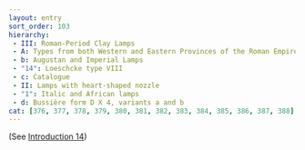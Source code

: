```yaml
---
layout: entry
sort_order: 103
hierarchy:
 - III: Roman-Period Clay Lamps
 - A: Types from both Western and Eastern Provinces of the Roman Empire
 - b: Augustan and Imperial Lamps
 - "14": Loeschcke type VIII
 - c: Catalogue
 - II: Lamps with heart-shaped nozzle
 - "1": Italic and African lamps
 - d: Bussière form D X 4, variants a and b
cat: [376, 377, 378, 379, 380, 381, 382, 383, 384, 385, 386, 387, 388]
---
```


(See [Introduction 14](Introduction-14))
